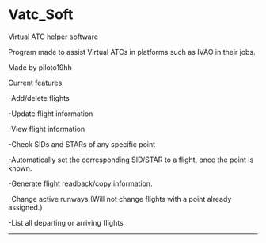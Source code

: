 # Vatc_Soft
Virtual ATC helper software

Program made to assist Virtual ATCs in platforms such as IVAO in their jobs.

Made by piloto19hh 



Current features:

-Add/delete flights

-Update flight information

-View flight information

-Check SIDs and STARs of any specific point

-Automatically set the corresponding SID/STAR to a flight, once the point is known.

-Generate flight readback/copy information.

-Change active runways (Will not change flights with a point already assigned.)

-List all departing or arriving flights

--------------------
